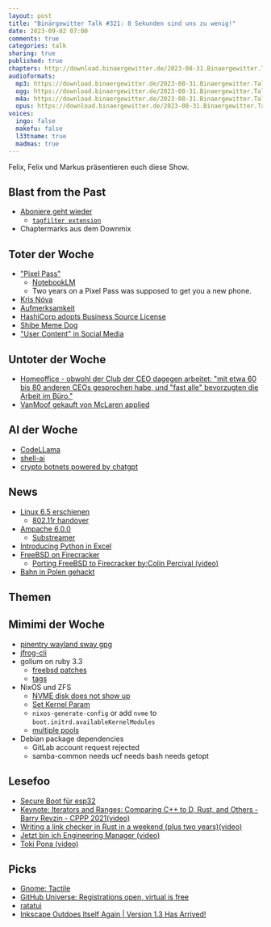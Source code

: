 ```yaml
---
layout: post
title: "Binärgewitter Talk #321: 8 Sekunden sind uns zu wenig!"
date: 2023-09-02 07:00
comments: true
categories: talk
sharing: true
published: true
chapters: http://download.binaergewitter.de/2023-08-31.Binaergewitter.Talk.321.chapters.txt
audioformats:
  mp3: https://download.binaergewitter.de/2023-08-31.Binaergewitter.Talk.321.mp3
  ogg: https://download.binaergewitter.de/2023-08-31.Binaergewitter.Talk.321.ogg
  m4a: https://download.binaergewitter.de/2023-08-31.Binaergewitter.Talk.321.m4a
  opus: https://download.binaergewitter.de/2023-08-31.Binaergewitter.Talk.321.opus
voices:
  ingo: false
  makefu: false
  l33tname: true
  madmas: true
---
```

Felix, Felix und Markus präsentieren euch diese Show.


## Blast from the Past

- [Aboniere geht wieder]( https://blog.binaergewitter.de/pages/abonnieren )
  * [`tagfilter extension`]( https://github.com/gjtorikian/commonmarker/issues/250 )
- Chaptermarks aus dem Downmix

## Toter der Woche

- ["Pixel Pass"]( https://arstechnica.com/gadgets/2023/08/google-kills-two-year-pixel-pass-subscription-after-just-22-months/ )
  - [NotebookLM]( https://notebooklm.google/ )
  - Two years on a Pixel Pass was supposed to get you a new phone.
- [Kris Nóva]( https://nivenly.org/blog/2023/08/19/an-announcement-regarding-kris-n%C3%B3va/ )
- [Aufmerksamkeit]( https://www.heise.de/news/Kuerzere-Aufmerksamkeit-Wissenschaftler-empfehlen-Papier-statt-Smartphone-7533958.html )
- [HashiCorp adopts Business Source License](https://www.hashicorp.com/blog/hashicorp-adopts-business-source-license)
- [Shibe Meme Dog]( https://www.promiflash.de/news/2023/08/19/nach-krebskampf-meme-hund-cheems-stirbt-mit-zwoelf-jahren.html )
- ["User Content" in Social Media]( https://www.businessinsider.com/social-media-dead-instagram-tiktok-bereal-replaced-group-chats-messaging-2023-8 )


## Untoter der Woche

- [Homeoffice - obwohl der Club der CEO dagegen arbeitet: "mit etwa 60 bis 80 anderen CEOs gesprochen habe, und "fast alle" bevorzugten die Arbeit im Büro."]( 
https://www.heise.de/news/Amazon-Wird-fuer-die-nicht-gut-ausgehen-die-nicht-oft-genug-ins-Buero-kommen-9287928.html )
- [VanMoof gekauft von McLaren applied]( https://mclarenapplied.com/ )


## AI der Woche

- [CodeLLama](  )
- [shell-ai]( https://www.heise.de/news/shell-ai-KI-Unterstuetzung-fuer-die-Kommandozeile-9278427.html )
- [crypto botnets powered by chatgpt]( https://arstechnica.com/information-technology/2023/08/chatgpt-boosts-crypto-botnet-with-ai-generated-tweets/ )

## News

- [Linux 6.5 erschienen]( https://www.heise.de/news/Linux-6-5-mit-zahlreichen-Optimierungen-erschienen-9289506.html )
  - [802.11r handover]( https://life-is-a-project.de/seamless-wifi-experience/ )
- [Ampache 6.0.0]( https://github.com/ampache/ampache/releases/tag/6.0.0 )
  - [Substreamer]( https://substreamerapp.com/ )
- [Introducing Python in Excel](https://techcommunity.microsoft.com/t5/microsoft-365-blog/introducing-python-in-excel-the-best-of-both-worlds-for-data/ba-p/3905482 )
- [FreeBSD on Firecracker]( https://www.usenix.org/publications/loginonline/freebsd-firecracker )
  * [Porting FreeBSD to Firecracker by:Colin Percival (video)](https://www.youtube.com/watch?v=MT3cdeuRTzs )
- [Bahn in Polen gehackt]( https://www.schiene.de/news-4942/Moegliche-Sabotage-des-Funknetzes-in-Polen.html )

## Themen

## Mimimi der Woche
- [pinentry wayland sway gpg]( https://mastodon.social/@l33tname/110929014118218722 )
- [jfrog-cli](https://github.com/jfrog/jfrog-cli/issues/2153)
- gollum on ruby 3.3
  * [freebsd patches](https://bugs.freebsd.org/bugzilla/show_bug.cgi?id=273385)
  * [tags]( https://github.com/mustache/mustache-sinatra/issues/11 )
- NixOS und ZFS
  - [NVME disk does not show up]( https://askubuntu.com/a/1299087 )
  - [Set Kernel Param]( https://discourse.nixos.org/t/how-to-set-up-kernel-options/3842 )
  - `nixos-generate-config` or add `nvme` to `boot.initrd.availableKernelModules`
  - [multiple pools](https://github.com/openzfs/zfs/discussions/15212)
- Debian package dependencies
  * GitLab account request rejected
  * samba-common needs ucf needs bash needs getopt

## Lesefoo
- [Secure Boot für esp32]( https://thistle.tech/blog/esp32-secure-boot-v2-enablement-2 )
- [Keynote: Iterators and Ranges: Comparing C++ to D, Rust, and Others - Barry Revzin - CPPP 2021(video)](https://www.youtube.com/watch?v=95uT0RhMGwA)
- [Writing a link checker in Rust in a weekend (plus two years)(video)]( https://media.ccc.de/v/froscon2023-2867-writing_a_link_checker_in_rust_in_a_weekend_plus_two_years )
- [Jetzt bin ich Engineering Manager (video)]( https://media.ccc.de/v/froscon2023-2874-jetzt_bin_ich_engineering_manager )
- [Toki Pona (video)]( https://www.youtube.com/watch?v=E4y7tf3VJAM )

## Picks

- [Gnome: Tactile]( https://gitlab.com/lundal/tactile )
- [GitHub Universe: Registrations open, virtual is free]( https://githubuniverse.com/ )
- [ratatui](https://mastodon.social/@orhun@fosstodon.org/110967112192349460)
- [Inkscape Outdoes Itself Again | Version 1.3 Has Arrived!]( https://www.youtube.com/watch?v=FwZ6nN6L2Yk )
